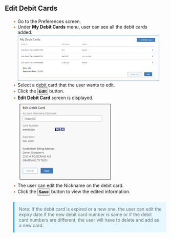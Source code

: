 ## Edit Debit Cards

<div class="card-body">
    <ul>
    <li>Go to the Preferences screen.</li>
    <li>Under <strong>My Debit Cards</strong> menu, user can see all the debit cards added.</li>
    <img src="https://raw.githubusercontent.com/Fiserv/transfer-now/develop/assets/images/my-debit-card.png">
    <li>Select a debit card that the user wants to edit.</li>
    <li>Click the <button class="confirm-button">Edit</button> button.</li>
    <li><strong>Edit Debit Card</strong> screen is displayed.</li>
    <img src="https://raw.githubusercontent.com/Fiserv/transfer-now/develop/assets/images/edit-debit-cards.png">
    <li>The user can edit the Nickname on the debit card.</li>
    <li>Click the <button class="confirm-button">Save</button> button to view the edited information.</li>
    </ul>
</div>
<p class="block-quote">Note: If the debit card is expired or a new one, the user can edit the expiry date if the new debit card number is same or if the debit card numbers are different, the user will have to delete and add as a new card.</p>


<style>
    .block-quote {
        margin-left: 25px;
        padding: 1em;
        color: #6a737d;
        border-left: 0.375em solid #40a9ff;
        background: #e6f7ff;
        border-radius: 3px;
    }
    .confirm-button {
        padding: 2px;
        font-weight:bold;
    }
    .card-body {
        margin: 20px;
    }
    .card-body ul {
        list-style: none;
        padding-left: 20px;
    }
    .card-body ul li::before {
        content: "\2022";
        font-size: 1em;
        color: #f60;
        display: inline-block;
        width: 1em;
        margin-left: -1em;
    }
</style>